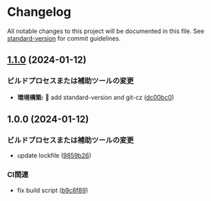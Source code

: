# Changelog

All notable changes to this project will be documented in this file. See [standard-version](https://github.com/conventional-changelog/standard-version) for commit guidelines.

## [1.1.0](https://github.com/s-hirano-ist/frontend-experimental/compare/v1.0.0...v1.1.0) (2024-01-12)


### ビルドプロセスまたは補助ツールの変更

* **環境構築:** 🤖 add standard-version and git-cz ([dc00bc0](https://github.com/s-hirano-ist/frontend-experimental/commit/dc00bc00669698dd018ff91981c5382303845bf5))

## 1.0.0 (2024-01-12)


### ビルドプロセスまたは補助ツールの変更

* update lockfile ([9859b26](https://github.com/s-hirano-ist/frontend-experimental/commit/9859b26e220c75f51af6a3960aa9c97b8f83aadb))


### CI関連

* fix build script ([b9c8f89](https://github.com/s-hirano-ist/frontend-experimental/commit/b9c8f8956fca534de0183b59678cddf1578d1d57))
